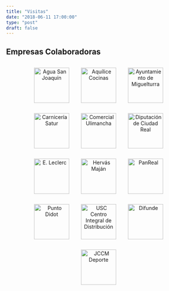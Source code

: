```yaml
---
title: "Visitas"
date: "2018-06-11 17:00:00"
type: "post"
draft: false
---
```


## Empresas Colaboradoras

<center>
<img height="96px" style="display: inline-block; margin: 1em;" alt="Agua San Joaquín" src="http://www.advmiguelturra.org/logos/agua-san-joaquin.gif"/>
<img height="96px" style="display: inline-block; margin: 1em;" alt="Aquílice Cocinas" src="http://www.advmiguelturra.org/logos/aquilice.jpg"/>
<img height="96px" style="display: inline-block; margin: 1em;" alt="Ayuntamiento de Miguelturra" src="http://www.advmiguelturra.org/logos/ayto-miguelturra.svg"/>
<img height="96px" style="display: inline-block; margin: 1em;" alt="Carnicería Satur" src="http://www.advmiguelturra.org/logos/carniceria-satur.jpg"/>
<img height="96px" style="display: inline-block; margin: 1em;" alt="Comercial Ulimancha" src="http://www.advmiguelturra.org/logos/comercial-ulimancha.jpg"/>
<img height="96px" style="display: inline-block; margin: 1em;" alt="Diputación de Ciudad Real" src="http://www.advmiguelturra.org/logos/diputacion.svg"/>
<img height="96px" style="display: inline-block; margin: 1em;" alt="E. Leclerc" src="http://www.advmiguelturra.org/logos/e-leclerc.jpg"/>
<img height="96px" style="display: inline-block; margin: 1em;" alt="Hervás Maján" src="http://www.advmiguelturra.org/logos/hervas-majan.jpg"/>
<img height="96px" style="display: inline-block; margin: 1em;" alt="PanReal" src="http://www.advmiguelturra.org/logos/panreal.png"/>
<img height="96px" style="display: inline-block; margin: 1em;" alt="Punto Didot" src="http://www.advmiguelturra.org/logos/punto-didot.svg"/>
<img height="96px" style="display: inline-block; margin: 1em;" alt="USC Centro Integral de Distribución" src="http://www.advmiguelturra.org/logos/usc-centro-integral-distribucion.jpg"/>
<img height="96px" style="display: inline-block; margin: 1em;" alt="Difunde" src="http://www.advmiguelturra.org/logos/difunde.png"/>
<img height="96px" style="display: inline-block; margin: 1em;" alt="JCCM Deporte" src="http://www.advmiguelturra.org/logos/jccm-deporte.jpg"/>
</center>

